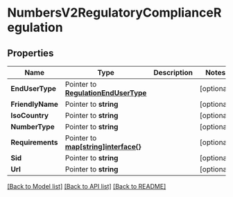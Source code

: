 # NumbersV2RegulatoryComplianceRegulation

## Properties

Name | Type | Description | Notes
------------ | ------------- | ------------- | -------------
**EndUserType** | Pointer to [**RegulationEndUserType**](regulation_end_user_type.md) |  | [optional] 
**FriendlyName** | Pointer to **string** |  | [optional] 
**IsoCountry** | Pointer to **string** |  | [optional] 
**NumberType** | Pointer to **string** |  | [optional] 
**Requirements** | Pointer to [**map[string]interface{}**](.md) |  | [optional] 
**Sid** | Pointer to **string** |  | [optional] 
**Url** | Pointer to **string** |  | [optional] 

[[Back to Model list]](../README.md#documentation-for-models) [[Back to API list]](../README.md#documentation-for-api-endpoints) [[Back to README]](../README.md)


